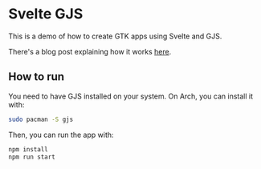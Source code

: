 # Svelte GJS

This is a demo of how to create GTK apps using Svelte and GJS.

There's a blog post explaining how it works [here](https://hjkl.rocks/blog/svelte-gtk).

## How to run

You need to have GJS installed on your system. On Arch, you can install it with:

```bash
sudo pacman -S gjs
```

Then, you can run the app with:

```bash
npm install
npm run start
```
